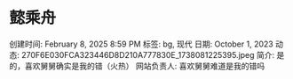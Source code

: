 # 懿乘舟

创建时间: February 8, 2025 8:59 PM
标签: bg, 现代
日期: October 1, 2023
动态: 270F6E030FCA323446D8D210A777830E_1738081225395.jpeg
简介: 是的，喜欢舅舅确实是我的错（火热）
网站负责人: 喜欢舅舅难道是我的错吗